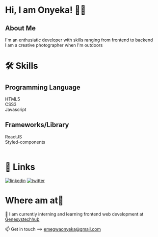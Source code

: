 
# Hi, I am Onyeka! ✌🏾


## About Me
I'm an enthusiatic developer with skills ranging from frontend to backend<br />
I am a creative photographer when I'm outdoors<br />


# 🛠 Skills
## Programming Language
HTML5 <br />
CSS3 <br />
Javascript <br />

## Frameworks/Library
ReactJS <br />
Styled-components <br />
<br />


# 🔗 Links

[![linkedin](https://img.shields.io/badge/linkedin-0A66C2?style=for-the-badge&logo=linkedin&logoColor=white)](https://www.linkedin.com/in/onyekaemegwa/)
[![twitter](https://img.shields.io/badge/twitter-1DA1F2?style=for-the-badge&logo=twitter&logoColor=white)](https://twitter.com/onyekaSopuru)

# Where am at📍
🧠 I am currently interning and learning frontend web development at [Genesystechhub](https://genesystechhub.com/)

📫 Get in touch ==> emegwaonyeka@gmail.com
